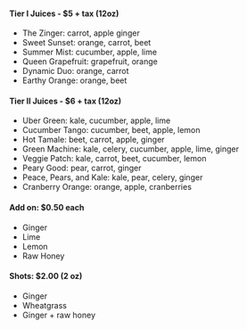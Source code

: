 #### Tier I Juices - $5 + tax (12oz)
- The Zinger: carrot, apple ginger
- Sweet Sunset: orange, carrot, beet
- Summer Mist: cucumber, apple, lime
- Queen Grapefruit: grapefruit, orange
- Dynamic Duo: orange, carrot
- Earthy Orange: orange, beet

#### Tier II Juices - $6 + tax (12oz)
- Uber Green: kale, cucumber, apple, lime
- Cucumber Tango: cucumber, beet, apple, lemon
- Hot Tamale: beet, carrot, apple, ginger
- Green Machine: kale, celery, cucumber, apple, lime, ginger
- Veggie Patch: kale, carrot, beet, cucumber, lemon
- Peary Good: pear, carrot, ginger
- Peace, Pears, and Kale: kale, pear, celery, ginger
- Cranberry Orange: orange, apple, cranberries

#### Add on: $0.50 each
- Ginger
- Lime
- Lemon
- Raw Honey

#### Shots: $2.00 (2 oz)
- Ginger
- Wheatgrass
- Ginger + raw honey


